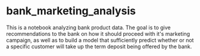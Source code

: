 # bank_marketing_analysis
This is a notebook analyzing bank product data. The goal is to give recommendations to the bank on how it should proceed with it's marketing campaign, as well as to build a model that sufficiently predict whether or not a specific customer will take up the term deposit being offered by the bank.
